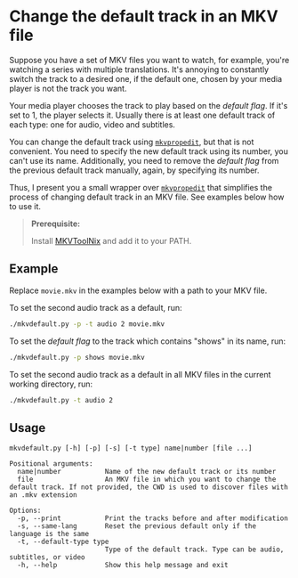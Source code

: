 # Change the default track in an MKV file

Suppose you have a set of MKV files you want to watch,
for example, you're watching a series with multiple translations.
It's annoying to constantly switch the track to a desired one, if the
default one, chosen by your media player is not the track you want.

Your media player chooses the track to play based on the _default flag_.
If it's set to 1, the player selects it.
Usually there is at least one default track of each type: one for audio, video and subtitles.

You can change the default track using [`mkvpropedit`], but that is not convenient.
You need to specify the new default track using its number, you can't use its name.
Additionally, you need to remove the _default flag_ from the previous default track manually,
again, by specifying its number.

Thus, I present you a small wrapper over [`mkvpropedit`] that simplifies the process
of changing default track in an MKV file. See examples below how to use it.

> **Prerequisite:**
>
> Install [MKVToolNix] and add it to your PATH.

[`mkvpropedit`]: https://mkvtoolnix.download/doc/mkvpropedit.html
[MKVToolNix]: https://mkvtoolnix.download/downloads.html

## Example

Replace `movie.mkv` in the examples below with a path to your MKV file.

To set the second audio track as a default, run:

```bash
./mkvdefault.py -p -t audio 2 movie.mkv
```

To set the _default flag_ to the track which contains "shows" in its name, run:

```bash
./mkvdefault.py -p shows movie.mkv
```

To set the second audio track as a default in all MKV files in the current working directory, run:

```bash
./mkvdefault.py -t audio 2
```

## Usage

```
mkvdefault.py [-h] [-p] [-s] [-t type] name|number [file ...]

Positional arguments:
  name|number           Name of the new default track or its number
  file                  An MKV file in which you want to change the default track. If not provided, the CWD is used to discover files with an .mkv extension

Options:
  -p, --print           Print the tracks before and after modification
  -s, --same-lang       Reset the previous default only if the language is the same
  -t, --default-type type
                        Type of the default track. Type can be audio, subtitles, or video
  -h, --help            Show this help message and exit
```
